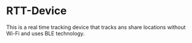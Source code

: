 # RTT-Device
This is a real time tracking device that tracks ans share locations without Wi-Fi and uses BLE technology.
